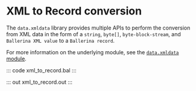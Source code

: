 # XML to Record conversion

The `data.xmldata` library provides multiple APIs to perform the conversion from XML data in the form of a `string`, `byte[]`, `byte-block-stream`, and `Ballerina XML value` to a `Ballerina record`.

For more information on the underlying module, see the [`data.xmldata` module](https://lib.ballerina.io/ballerina/data.xmldata/latest/).

::: code xml_to_record.bal :::

::: out xml_to_record.out :::
